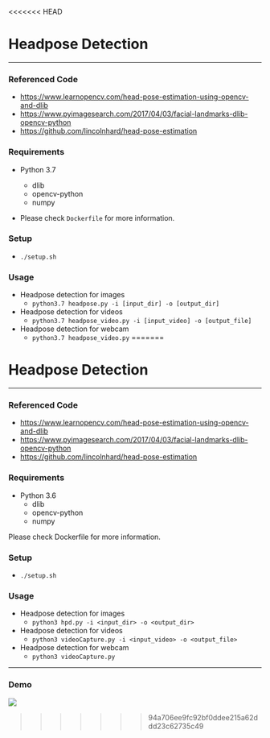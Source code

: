 <<<<<<< HEAD
# Headpose Detection
---
### Referenced Code
* https://www.learnopencv.com/head-pose-estimation-using-opencv-and-dlib
* https://www.pyimagesearch.com/2017/04/03/facial-landmarks-dlib-opencv-python
* https://github.com/lincolnhard/head-pose-estimation

### Requirements
* Python 3.7
  * dlib
  * opencv-python
  * numpy

* Please check `Dockerfile` for more information.

### Setup
* `./setup.sh`

### Usage
* Headpose detection for images
  * `python3.7 headpose.py -i [input_dir] -o [output_dir]`
* Headpose detection for videos
  * `python3.7 headpose_video.py -i [input_video] -o [output_file]`
* Headpose detection for webcam
  * `python3.7 headpose_video.py`
=======
# Headpose Detection
---
### Referenced Code
* https://www.learnopencv.com/head-pose-estimation-using-opencv-and-dlib
* https://www.pyimagesearch.com/2017/04/03/facial-landmarks-dlib-opencv-python
* https://github.com/lincolnhard/head-pose-estimation

### Requirements
* Python 3.6
  * dlib
  * opencv-python
  * numpy

Please check Dockerfile for more information.

### Setup
* `./setup.sh`

### Usage
* Headpose detection for images
  * `python3 hpd.py -i <input_dir> -o <output_dir>`
* Headpose detection for videos
  * `python3 videoCapture.py -i <input_video> -o <output_file>`
* Headpose detection for webcam
  * `python3 videoCapture.py`
---
### Demo
[![](https://i.imgur.com/sdOM88J.png)](https://youtu.be/MMCbQCBtch8)
>>>>>>> 94a706ee9fc92bf0ddee215a62ddd23c62735c49
